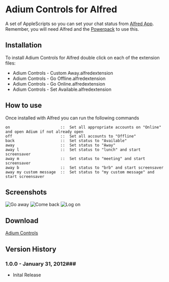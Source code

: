 Adium Controls for Alfred
============

A set of AppleScripts so you can set your chat status from [Alfred App](http://alfredapp.com/). Remember, you will need Alfred and the [Powerpack](http://www.alfredapp.com/powerpack/) to use this.

Installation
----------------

To install Adium Controls for Alfred double click on each of the extension files:
- Adium Controls - Custom Away.alfredextension
- Adium Controls - Go Offline.alfredextension
- Adium Controls - Go Online.alfredextension
- Adium Controls - Set Available.alfredextension

How to use
----------------

Once installed with Alfred you can run the following commands

	on                      ::  Set all appropriate accounts on "Online" and open Adium if not already open
	off                     ::  Set all accounts to "Offline"
	back                    ::  Set status to "Available"
	away                    ::  Set status to "Away"
	away l                  ::  Set status to "lunch" and start screensaver
	away m                  ::  Set status to "meeting" and start screensaver
	away b                  ::  Set status to "brb" and start screensaver
	away my custom message  ::  Set status to "my custom message" and start screensaver


Screenshots
----------------
![Go away](http://i.imgur.com/4jIqR.png)
![Come back](http://i.imgur.com/DJFrw.png)
![Log on](http://i.imgur.com/Kbvgc.png)


Download
----------------
[Adium Controls](https://github.com/jgillman/alfred-adium-controls/downloads)


## Version History ##
### 1.0.0 - January 31, 2012###
- Inital Release

